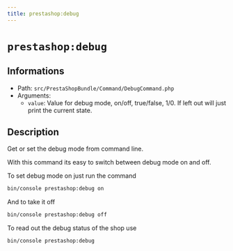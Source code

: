 ```yaml
---
title: prestashop:debug
---
```


# `prestashop:debug`

## Informations

* Path: `src/PrestaShopBundle/Command/DebugCommand.php`
* Arguments:
  * `value`: Value for debug mode, on/off, true/false, 1/0. If left out will just print the current state.

## Description

Get or set the debug mode from command line.

With this command its easy to switch between debug mode on and off.

To set debug mode on just run the command

```bash
bin/console prestashop:debug on
```

And to take it off

```bash
bin/console prestashop:debug off
```

To read out the debug status of the shop use

```bash
bin/console prestashop:debug
```